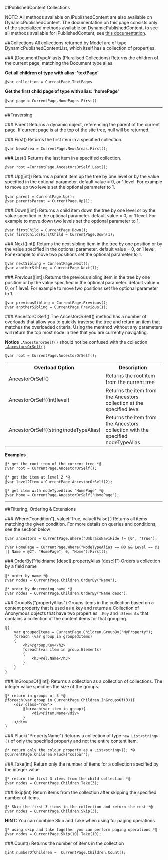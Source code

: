 #IPublishedContent Collections

NOTE: All methods available on IPublishedContent are also available on DynamicPublishedContent. 
The documentation on this page consists only of the specialized methods available on DynamicPublishedContent, 
to see all methods available for IPublishedContent, see [this documentation](../IPublishedContent/Collections.md). 

##Collections
All collections returned by Model are of type DynamicPublishedContentList, which itself has a collection of properties.

###.[DocumentTypeAlias]s (Pluralised Collections)
Returns the children of the current page, matching the Document type alias

**Get all children of type with alias: 'textPage'**

	@var collection = CurrentPage.TextPages
	
**Get the first child page of type with alias: 'homePage'**

	@var page = CurrentPage.HomePages.First()


-----

##Traversing

###.Parent
Returns a dynamic object, referencing the parent of the current page. If current page is at the top of the site tree, null will be returned.

###.First()
Returns the first item in a specified collection.

	@var NewsArea = CurrentPage.NewsAreas.First();	


###.Last()
Returns the last item in a specified collection.

	@var root =CurrentPage.AncestorsOrSelf.Last();

###.Up([int])
Returns a parent item up the tree by one level or by the value specified in the optional parameter. default value = 0, or 1 level. For example to move up two levels set the optional parameter to 1.

	@var parent = CurrentPage.Up();
	@var parentsParent = CurrentPage.Up(1);

###.Down([int])
Returns a child item down the tree by one level or by the value specified in the optional parameter. default value = 0, or 1 level. For example to move down two levels set the optional parameter to 1.

	@var firstChild = CurrentPage.Down();
	@var firstChildsFirstChild = CurrentPage.Down(1);

###.Next([int])
Returns the next sibling item in the tree by one position or by the value specified in the optional parameter. default value = 0, or 1 level. For example to move two positions set the optional parameter to 1.

	@var nextSibling = CurrentPage.Next();
	@var anotherSibling = CurrentPage.Next(1);

###.Previous([int])
Returns the previous sibling item in the tree by one position or by the value specified in the optional parameter. default value = 0, or 1 level. For example to move two positions set the optional parameter to 1.

	@var previousSibling = CurrentPage.Previous();
	@var anotherSibling = CurrentPage.Previous(1);

###.AncestorOrSelf()
The AncestorOrSelf() method has a number of overloads that allow you to quickly traverse the tree and return an item that matches the overloaded criteria.
Using the menthod without any parameters will return the top most node in tree that you are currently navigating.

**Notice** `.AncestorOrSelf()` should not be confused with the collection [`.AncestorsOrSelf()`](#ancestorsorself)

	@var root = CurrentPage.AncestorOrSelf();

<table>
	<tr>
		<th>Overload Option</th><th>Description</th>
	</tr>
	<tr>
		<td>.AncestorOrSelf()</td>
		<td>Returns the root item from the current tree</td>
	</tr>
	<tr>
		<td>.AncestorOrSelf((int)level)</td>
		<td>Returns the item from the Ancestors collection at the specified level</td>
	</tr>
	<tr>
		<td>.AncestorOrSelf((string)nodeTypeAlias)</td>
		<td>Returns the item from the Ancestors collection with the specified nodeTypeAlias</td>
	</tr>
</table>

**Examples**

	@* get the root item of the current tree *@
	@var root = CurrentPage.AncestorOrSelf();
	
	@* get the item at level 2 *@
	@var level2Item = CurrentPage.AncestorOrSelf(2);
	
	@* get item with nodeTypeAlias "HomePage" *@
	@var home = CurrentPage.AncestorOrSelf("HomePage");

-----

##Filtering, Ordering & Extensions
	
###.Where("condition"[, valueIfTrue, valueIfFalse] )
Returns all items matching the given condition.
For more details on queries and conditions, see the section below

	@var ancestors = CurrentPage.Where("UmbracoNaviHide != @0", "True");
	
	@var HomePage = CurrentPage.Where("NodeTypeAlias == @0 && Level == @1 || Name = @2", "HomePage", 0, "Home").First();

###.OrderBy("fieldname [desc][,propertyAlias [desc]]")
Orders a collection by a field name
	
	@* order by name *@
	@var nodes = CurrentPage.Children.OrderBy("Name");
	
	@* order by descending name *@
	@var nodes = CurrentPage.Children.OrderBy("Name desc");
	
###.GroupBy("propertyAlias")
Groups items in the collection based on a content property that is used as a key and returns a Collection of Anonymous objects that have two properties. `.Key` and `.Elements` that contains a collection of the content items for that grouping.

	@{
	  	var groupedItems = CurrentPage.Children.GroupBy("MyProperty");
	  	foreach (var group in groupedItems)
	  	{
	   		<h2>@group.Key</h2>
	   		foreach(var item in group.Elements)
	   		{
	   			<h3>@el.Name</h3>
	   		}
	   	}
	}


###.InGroupsOf([int])
Returns a collection as a collection of collections. The integer value specifies the size of the groups.

	@* return in groups of 3 *@
	@foreach(var group in CurrentPage.Children.InGroupsOf(3)){
		<div class="row">
			@foreach(var item in group){
				<div>@item.Name</div>
			}
		</div>
	}

###.Pluck("PropertyName")
Returns a collection of type `new List<string>()` of only the specified property and not the entire content item.

	@* return only the colour property as a List<string>(); *@
	@CurrentPage.Children.Pluck("colour");


###.Take(int)
Return only the number of items for a collection specified by the integer value.
	
	@* return the first 3 items from the child collection *@
	@var nodes = CurrentPage.Children.Take(3);

###.Skip(int)
Return items from the collection after skipping the specified number of items.

	@* Skip the first 3 items in the collection and return the rest *@
	@var nodes = CurrentPage.Children.Skip(3);

**HINT:** You can combine Skip and Take when using for paging operations

	@* using skip and take together you can perform paging operations *@
	@var nodes = CurrentPage.Skip(10).Take(10);

###.Count()
Returns the number of items in the collection

	@int numberOfChildren =  CurrentPage.Children.Count();
	